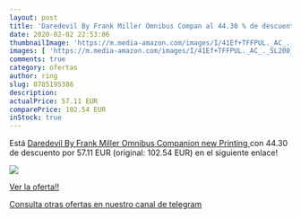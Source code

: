 ```yaml
---
layout: post
title: 'Daredevil By Frank Miller Omnibus Compan al 44.30 % de descuento'
date: 2020-02-02 22:53:06
thumbnailImage: 'https://m.media-amazon.com/images/I/41Ef+TFFPUL._AC_._SL200_.jpg'
images: [ 'https://m.media-amazon.com/images/I/41Ef+TFFPUL._AC_._SL200_.jpg' ]
comments: true
category: ofertas
author: ring
slug: 0785195386
description:
actualPrice: 57.11 EUR
comparePrice: 102.54 EUR
inStock: true
---
```


Está [Daredevil By Frank Miller Omnibus Companion  new Printing ](https://www.amazon.com/dp/0785195386/?tag=redken08-20) con 44.30 de descuento por 57.11 EUR (original: 102.54 EUR) en el siguiente enlace!

[![](https://m.media-amazon.com/images/I/41Ef+TFFPUL._AC_._SL200_.jpg)](https://www.amazon.com/dp/0785195386/?tag=redken08-20)

[Ver la oferta!!](https://www.amazon.com/dp/0785195386/?tag=redken08-20)

[Consulta otras ofertas en nuestro canal de telegram](https://t.me/s/ofertas25)
